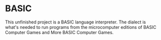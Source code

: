 # BASIC

This unfinished project is a BASIC language interpreter.
The dialect is what's needed to run programs from the microcomputer
editions of BASIC Computer Games and More BASIC Computer Games.
